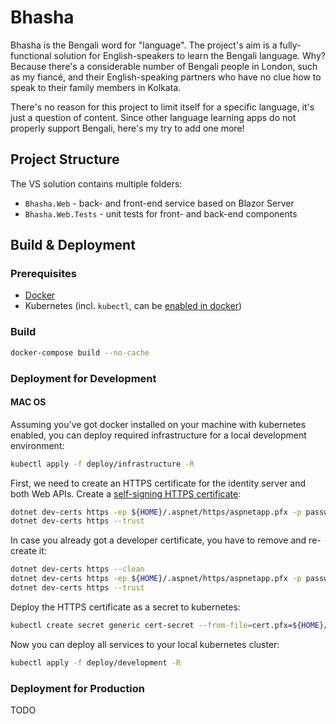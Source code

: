 # Bhasha

Bhasha is the Bengali word for "language". The project's aim is a fully-functional solution for English-speakers to learn the Bengali language. Why? Because there's a considerable number of Bengali people in London, such as my fiancé, and their English-speaking partners who have no clue how to speak to their family members in Kolkata. 

There's no reason for this project to limit itself for a specific language, it's just a question of content. Since other language learning apps do not properly support Bengali, here's my try to add one more!

## Project Structure

The VS solution contains multiple folders:
* `Bhasha.Web` - back- and front-end service based on Blazor Server
* `Bhasha.Web.Tests` - unit tests for front- and back-end components

## Build & Deployment

### Prerequisites
* [Docker](https://docs.docker.com/engine/install/)
* Kubernetes (incl. `kubectl`, can be [enabled in docker](https://docs.docker.com/desktop/kubernetes/))

### Build
```bash
docker-compose build --no-cache
```

### Deployment for Development

#### MAC OS
Assuming you've got docker installed on your machine with kubernetes enabled, you can deploy required infrastructure for a local development environment:
```bash
kubectl apply -f deploy/infrastructure -R
```

First, we need to create an HTTPS certificate for the identity server and both Web APIs. Create a [self-signing HTTPS certificate](https://docs.microsoft.com/en-us/aspnet/core/security/docker-https?view=aspnetcore-5.0):
```bash
dotnet dev-certs https -ep ${HOME}/.aspnet/https/aspnetapp.pfx -p password
dotnet dev-certs https --trust
```

In case you already got a developer certificate, you have to remove and re-create it:
```bash
dotnet dev-certs https --clean
dotnet dev-certs https -ep ${HOME}/.aspnet/https/aspnetapp.pfx -p password
dotnet dev-certs https --trust
```

Deploy the HTTPS certificate as a secret to kubernetes:
```bash
kubectl create secret generic cert-secret --from-file=cert.pfx=${HOME}/.aspnet/https/aspnetapp.pfx
```

Now you can deploy all services to your local kubernetes cluster:
```bash
kubectl apply -f deploy/development -R
```

### Deployment for Production

TODO
